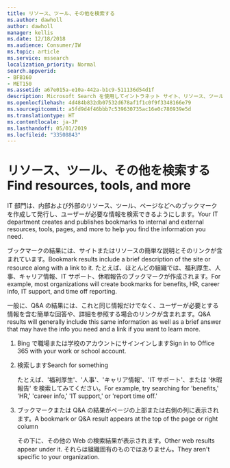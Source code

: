 ```yaml
---
title: リソース、ツール、その他を検索する
ms.author: dawholl
author: dawholl
manager: kellis
ms.date: 12/18/2018
ms.audience: Consumer/IW
ms.topic: article
ms.service: mssearch
localization_priority: Normal
search.appverid:
- BFB160
- MET150
ms.assetid: a67e015a-e10a-442a-b1c9-511136d54d1f
description: Microsoft Search を使用してイントラネット サイト、リソース、ツール、内部情報へのリンクを検索します
ms.openlocfilehash: 4d484b832db07532d678af1f1c0f9f3348166e79
ms.sourcegitcommit: a5fd9d4f46bbb7c539630735ac16e0c786939e5d
ms.translationtype: HT
ms.contentlocale: ja-JP
ms.lasthandoff: 05/01/2019
ms.locfileid: "33508843"
---
```

# <a name="find-resources-tools-and-more"></a><span data-ttu-id="db38b-103">リソース、ツール、その他を検索する</span><span class="sxs-lookup"><span data-stu-id="db38b-103">Find resources, tools, and more</span></span>

<span data-ttu-id="db38b-104">IT 部門は、内部および外部のリソース、ツール、ページなどへのブックマークを作成して発行し、ユーザーが必要な情報を検索できるようにします。</span><span class="sxs-lookup"><span data-stu-id="db38b-104">Your IT department creates and publishes bookmarks to internal and external resources, tools, pages, and more to help you find the information you need.</span></span>
  
<span data-ttu-id="db38b-105">ブックマークの結果には、サイトまたはリソースの簡単な説明とそのリンクが含まれています。</span><span class="sxs-lookup"><span data-stu-id="db38b-105">Bookmark results include a brief description of the site or resource along with a link to it.</span></span> <span data-ttu-id="db38b-106">たとえば、ほとんどの組織では、福利厚生、人事、キャリア情報、IT サポート、休暇報告のブックマークが作成されます。</span><span class="sxs-lookup"><span data-stu-id="db38b-106">For example, most organizations will create bookmarks for benefits, HR, career info, IT support, and time off reporting.</span></span>
  
<span data-ttu-id="db38b-107">一般に、Q&A の結果には、これと同じ情報だけでなく、ユーザーが必要とする情報を含む簡単な回答や、詳細を参照する場合のリンクが含まれます。</span><span class="sxs-lookup"><span data-stu-id="db38b-107">Q&A results will generally include this same information as well as a brief answer that may have the info you need and a link if you want to learn more.</span></span>
  
1. <span data-ttu-id="db38b-108">Bing で職場または学校のアカウントにサインインします</span><span class="sxs-lookup"><span data-stu-id="db38b-108">Sign in to Office 365 with your work or school account.</span></span> 
    
2. <span data-ttu-id="db38b-109">検索します</span><span class="sxs-lookup"><span data-stu-id="db38b-109">Search for something</span></span>
    
    <span data-ttu-id="db38b-110">たとえば、'福利厚生'、'人事'、'キャリア情報'、'IT サポート'、または '休暇報告' を検索してみてください。</span><span class="sxs-lookup"><span data-stu-id="db38b-110">For example, try searching for 'benefits,' 'HR,' 'career info,' 'IT support,' or 'report time off.'</span></span>
    
3. <span data-ttu-id="db38b-111">ブックマークまたは Q&A の結果がページの上部または右側の列に表示されます。</span><span class="sxs-lookup"><span data-stu-id="db38b-111">A bookmark or Q&A result appears at the top of the page or right column</span></span>
    
    <span data-ttu-id="db38b-112">その下に、その他の Web の検索結果が表示されます。</span><span class="sxs-lookup"><span data-stu-id="db38b-112">Other web results appear under it.</span></span> <span data-ttu-id="db38b-113">それらは組織固有のものではありません。</span><span class="sxs-lookup"><span data-stu-id="db38b-113">They aren't specific to your organization.</span></span>

  

